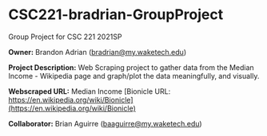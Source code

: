 # CSC221-bradrian-GroupProject
Group Project for CSC 221 2021SP

__Owner:__ Brandon Adrian (bradrian@my.waketech.edu)

__Project Description:__ Web Scraping project to gather data from the Median Income - Wikipedia page and graph/plot the data meaningfully, and visually.

__Webscraped URL:__ Median Income [Bionicle URL: https://en.wikipedia.org/wiki/Bionicle](https://en.wikipedia.org/wiki/Bionicle)

__Collaborator:__ Brian Aguirre (baaguirre@my.waketech.edu)
